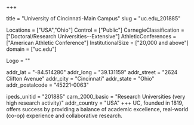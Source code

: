 
+++

title = "University of Cincinnati-Main Campus"
slug = "uc.edu_201885"

Locations = ["USA","Ohio"]
Control = ["Public"]
CarnegieClassification = ["Doctoral/Research Universities--Extensive"]
AthleticConferences = ["American Athletic Conference"]
InstitutionalSize = ["20,000 and above"]
domain = ["uc.edu"]

Logo = ""

addr_lat = "-84.514280"
addr_long = "39.131159"
addr_street = "2624 Clifton Avenue"
addr_city = "Cincinnati"
addr_state = "Ohio"
addr_postalcode = "45221-0063"

ipeds_unitid = "201885"
carn_2000_basic = "Research Universities (very high research activity)"
addr_country = "USA"
+++
    UC, founded in 1819, offers success by providing a balance of academic excellence, real-world (co-op) experience and collaborative research.
